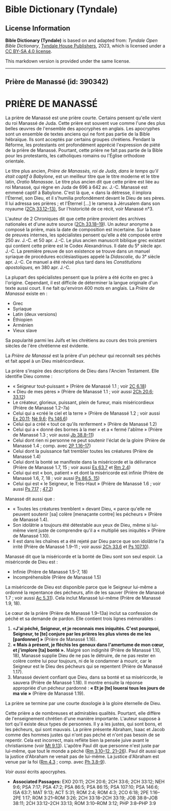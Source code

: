 # Bible Dictionary (Tyndale)

## License Information

**Bible Dictionary (Tyndale)** is based on and adapted from: _Tyndale Open Bible Dictionary_, [Tyndale House Publishers](https://tyndaleopenresources.com/), 2023, which is licensed under a [CC BY-SA 4.0 license](https://creativecommons.org/licenses/by-sa/4.0/legalcode.en).

This markdown version is provided under the same license.



--------------------------------

## Prière de Manassé (id: 390342)

PRIÈRE DE MANASSÉ
=================

La prière de Manassé est une prière courte. Certains pensent qu'elle vient du roi Manassé de Juda. Cette prière est souvent vue comme l'une des plus belles œuvres de l'ensemble des apocryphes en anglais. Les apocryphes sont un ensemble de textes anciens qui ne font pas partie de la Bible hébraïque. Ils sont acceptés par certains groupes chrétiens. Pendant la Réforme, les protestants ont profondément apprécié l'expression de piété de la prière de Manassé. Pourtant, cette prière ne fait pas partie de la Bible pour les protestants, les catholiques romains ou l'Église orthodoxe orientale.

Le titre plus ancien, *Prière de Manassès, roi de Juda, dans le temps qu'il était captif à Babylone*, est un meilleur titre que le titre moderne et le titre latin, *Oratio Manassae*. Le titre plus ancien dit que cette prière est liée au roi Manassé, qui règne en Juda de 696 à 642 av. J.\-C. Manassé est emmené captif à Babylone. C'est là que, « dans la détresse, il implora l'Éternel, son Dieu, et il s'humilia profondément devant le Dieu de ses pères. Il lui adressa ses prières ; et l'Éternel \[...] le ramena à Jérusalem dans son royaume ([2Ch 33\.12–13\).](https://ref.ly/2Chr33:12-2Chr33:13) Sur l'historicité de ce récit, voir Manassé n°3\.

L'auteur de 2 Chroniques dit que cette prière provient des archives nationales et d'une autre source ([2Ch 33\.18–19](https://ref.ly/2Chr33:18-2Chr33:19)). Un auteur anonyme a composé la prière, mais la date de composition est incertaine. Sur la base de preuves internes, les spécialistes pensent qu'elle a été composée entre 250 av. J.\-C. et 50 apr. J.\-C. Le plus ancien manuscrit biblique grec existant qui contient cette prière est le Codex Alexandrinus. Il date du 5ᵉ siècle apr. J.\-C. La première preuve de son existence se trouve dans un manuel syriaque de procédures ecclésiastiques appelé la *Didascalie,* du 3ᵉ siècle apr. J.\-C. Ce manuel a été révisé plus tard dans les *Constitutions apostoliques,* en 380 apr. J.\-C.

La plupart des spécialistes pensent que la prière a été écrite en grec à l'origine. Cependant, il est difficile de déterminer la langue originale d'un texte aussi court. Il ne fait qu'environ 400 mots en anglais. La *Prière de Manassé* existe en :

* Grec
* Syriaque
* Latin (deux versions)
* Éthiopien
* Arménien
* Vieux slave

Sa popularité parmi les Juifs et les chrétiens au cours des trois premiers siècles de l'ère chrétienne est évidente.

La *Prière de Manassé* est la prière d'un pécheur qui reconnaît ses péchés et fait appel à un Dieu miséricordieux.

La prière s'inspire des descriptions de Dieu dans l'Ancien Testament. Elle identifie Dieu comme :

* « Seigneur tout\-puissant » (Prière de Manassé 1\.1 ; voir [2C 6\.18](https://ref.ly/2Cor6:18))
* « Dieu de mes pères » (Prière de Manassé 1\.1 ; voir aussi [2Ch 20\.6](https://ref.ly/2Chr20:6); [33\.12](https://ref.ly/2Chr33:12))
* Le créateur, glorieux, puissant, plein de fureur, mais miséricordieux (Prière de Manassé 1\.2–7a)
* Celui qui a «créé le ciel et la terre » (Prière de Manassé 1\.2 ; voir aussi [Ex 20\.11](https://ref.ly/Exod20:11); [Né 9\.6](https://ref.ly/Neh9:6); [Ps 146\.6](https://ref.ly/Ps146:6))
* Celui qui a créé « tout ce qu'ils renferment » (Prière de Manassé 1\.2\)
* Celui qui a « donné des bornes à la mer » et a « fermé l'abîme » (Prière de Manassé 1\.3 ; voir aussi [Jb 38\.8–11](https://ref.ly/Job38:8-Job38:11))
* Celui dont rien ni personne ne peut soutenir l'éclat de la gloire (Prière de Manassé 1\.4 ; comp. avec [2P 1\.16–17](https://ref.ly/2Pet1:16-2Pet1:17))
* Celui dont la puissance fait trembler toutes les créatures (Prière de Manassé 1\.4\)
* Celui dont la bonté se manifeste dans la miséricorde et la délivrance (Prière de Manassé 1\.7, 15 ; voir aussi [Es 63\.7](https://ref.ly/Isa63:7) et [Rm 2\.4](https://ref.ly/Rom2:4))
* Celui qui est « bon, patient » et dont la miséricorde est infinie (Prière de Manassé 1\.6, 7, 18 ; voir aussi [Ps 86\.5, 15](https://ref.ly/Ps86:5))
* Celui qui est « le Seigneur, le Très\-Haut » (Prière de Manassé 1\.6 ; voir aussi [Ps 7\.17](https://ref.ly/Ps7:17) ; [47\.2](https://ref.ly/Ps47:2))

Manassé dit aussi que :

* « Toutes les créatures tremblent » devant Dieu, « parce qu'elle ne peuvent soutenir \[sa] colère \[menaçante contre] les pécheurs » (Prière de Manassé 1\.4\).
* Son idolâtrie a toujours été détestable aux yeux de Dieu, même si lui\-même vient juste de comprendre qu'il a « multiplié ses iniquités » (Prière de Manassé 1\.10\).
* Il est dans les chaînes et a été rejeté par Dieu parce que son idolâtrie l'a irrité (Prière de Manassé 1\.9–11 ; voir aussi [2Ch 33\.6](https://ref.ly/2Chr33:6) et [Ps 107\.10](https://ref.ly/Ps107:10)).

Manassé dit que la miséricorde et la bonté de Dieu sont son seul espoir. La miséricorde de Dieu est :

* Infinie (Prière de Manassé 1\.5–7, 18\)
* Incompréhensible (Prière de Manassé 1\.5\)

La miséricorde de Dieu est disponible parce que le Seigneur lui\-même a ordonné la repentance des pécheurs, afin de les sauver (Prière de Manassé 1\.7 ; voir aussi [Ac 5\.31](https://ref.ly/Acts5:31)). Cela inclut Manassé lui\-même (Prière de Manassé 1\.9, 18\).

Le cœur de la prière (Prière de Manassé 1\.9–13a) inclut sa confession de péché et sa demande de pardon. Elle contient trois lignes mémorables :

1. «**J'ai péché, Seigneur, et je reconnais mes iniquités. C'est pourquoi, Seigneur, te \[te] conjure par les prières les plus vivres de me les \[pardonner] »** (Prière de Manassé 1\.16\).
2. **« Mais à présent, je fléchis les genoux dans l'amertume de mon cœur, et j'implore \[ta] bonté ».** Malgré son indignité (Prière de Manassé 1\.10, 18\), Manassé supplie Dieu de ne pas le détruire, de ne pas rester en colère contre lui pour toujours, ni de le condamner à mourir, car le Seigneur est le Dieu des pécheurs qui se repentent (Prière de Manassé 1\.17\).
3. Manassé devient confiant que Dieu, dans sa bonté et sa miséricorde, le sauvera (Prière de Manassé 1\.18\). Il montre ensuite la réponse appropriée d'un pécheur pardonné : **« Et je \[te] louerai tous les jours de ma vie »** (Prière de Manassé 1\.19\).

La prière se termine par une courte doxologie à la gloire éternelle de Dieu.

Cette prière a de nombreuses et admirables qualités. Pourtant, elle diffère de l'enseignement chrétien d'une manière importante. L'auteur suppose à tort qu'il existe deux types de personnes. Il y a les justes, qui sont bons, et les pécheurs, qui sont mauvais. La prière présente Abraham, Isaac et Jacob comme des hommes justes qui n'ont pas péché et n'ont pas besoin de se repentir. Cela est incorrect, mais reflète bien la pensée juive avant le christianisme (voir [Mt 9\.13](https://ref.ly/Matt9:13)). L'apôtre Paul dit que personne n'est juste par lui\-même, que tout le monde a péché ([Rm 3\.10–12, 21–26](https://ref.ly/Rom3:10-Rom3:12)). Paul dit aussi que la justice d'Abraham ne venait pas de lui\-même. La justice d'Abraham est venue par la foi ([Rm 4\.3](https://ref.ly/Rom4:3) ; comp. avec [Ph 3\.8–9](https://ref.ly/Phil3:8-Phil3:9)).

*Voir aussi* écrits apocryphes.

* **Associated Passages:** EXO 20:11; 2CH 20:6; 2CH 33:6; 2CH 33:12; NEH 9:6; PSA 7:17; PSA 47:2; PSA 86:5; PSA 86:15; PSA 107:10; PSA 146:6; ISA 63:7; MAT 9:13; ACT 5:31; ROM 2:4; ROM 4:3; 2CO 6:18; 2PE 1:16–2PE 1:17; ROM 3:21–ROM 3:26; 2CH 33:18–2CH 33:19; JOB 38:8–JOB 38:11; 2CH 33:12–2CH 33:13; ROM 3:10–ROM 3:12; PHP 3:8–PHP 3:9

